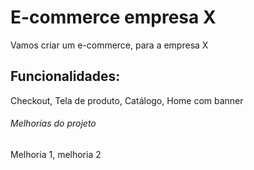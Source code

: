 # E-commerce empresa X

Vamos criar um e-commerce, para a empresa X

## Funcionalidades:

Checkout, Tela de produto, Catálogo, Home com banner

###### Melhorias do projeto

Melhoria 1, melhoria 2